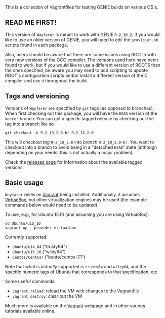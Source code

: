 This is a collection of Vagrantfiles for testing GENIE builds on various OS's.

## READ ME FIRST!

This version of `Wayfarer` is meant to work with GENIE `R-2_10_2`. If you would
like to use an older version of GENIE, you will need to edit the `provision.sh`
scripts found in each package.

Also, users should be aware that there are some issues using ROOT5 with very new
versions of the GCC compiler. The versions used here have been found to work, but
if you would like to use a different version of ROOT5 than the ones specified,
be aware you may need to add scripting to update ROOT's configuration scripts
and/or install a different version of the C compiler and use it throughout
the build. 

## Tags and versioning

Versions of `Wayfarer` are specified by `git` tags (as opposed to branches).
When first checking out this package, you will have the `HEAD` version of the
`master` branch. You can get a specifc tagged release by checking out the tag
into a branch like so

    git checkout -b R-2_10_2.0-br R-2_10_2.0

This will checkout _tag_ `R-2_10_2.0` into _branch_ `R-2_10_2.0-br`. You want to
checkout into a branch to avoid being in a "detached `HEAD`" state (although
depending on your needs, this is not actually a major problem).

Check the [releases page](https://github.com/GENIEMC/Wayfarer/releases) for
information about the available tagged versions.

## Basic usage

`Wayfarer` relies on [Vagrant](https://www.vagrantup.com) being installed.
Additionally, it assumes [VirtualBox](https://www.virtualbox.org), but other
virtualization engines may be used (the example commands below would need to
be updated).

To use, e.g., for Ubuntu 15.10 (and assuming you are using VirtualBox):

    cd Ubuntu/u15_10
    vagrant up --provider virtualbox

Currently supported:

* `Ubuntu/u14_04` ("trusty64")
* `Ubuntu/u15_10` ("wiley64")
* `Centos/Centos7` ("bento/centos-7.1")

Note that what is _actually_ supported is `trusty64` and `wiley64`, and the
specific numeric tags of Ubuntu that corresponds to that specification, etc.

Some useful commands:

* `vagrant reload`: reload the VM with changes to the Vagrantfile
* `vagrant destroy`: clear out the VM

Much more is available on the [Vagrant](https://www.vagrantup.com) webpage
and in other various tutorials available online.
